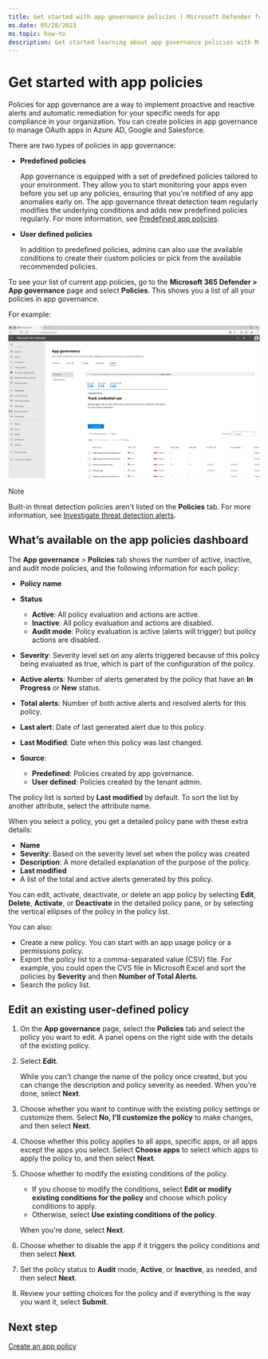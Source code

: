 ```yaml
---
title: Get started with app governance policies | Microsoft Defender for Cloud Apps
ms.date: 05/28/2023
ms.topic: how-to
description: Get started learning about app governance policies with Microsoft Defender for Cloud Apps in Microsoft 365 Defender
---
```


# Get started with app policies

Policies for app governance are a way to implement proactive and reactive alerts and automatic remediation for your specific needs for app compliance in your organization. You can create policies in app governance to manage OAuth apps in Azure AD, Google and Salesforce.

There are two types of policies in app governance:

- **Predefined policies**

    App governance is equipped with a set of predefined policies tailored to your environment. They allow you to start monitoring your apps even before you set up any policies, ensuring that you're notified of any app anomalies early on. The app governance threat detection team regularly modifies the underlying conditions and adds new predefined policies regularly. For more information, see [Predefined app policies](app-governance-predefined-policies.md).

- **User defined policies**

    In addition to predefined policies, admins can also use the available conditions to create their custom policies or pick from the available recommended policies.

To see your list of current app policies, go to the **Microsoft 365 Defender > App governance** page and select **Policies**. This shows you a list of all your policies in app governance. 

For example:

![Screenshot of the app governance policies summary page in Microsoft 365 Defender.](media/app-governance-app-policies-get-started/azure-ad-policies.jpg)

> [!NOTE]
> Built-in threat detection policies aren't listed on the **Policies** tab. For more information, see [Investigate threat detection alerts](app-governance-anomaly-detection-alerts.md).
> 

## What’s available on the app policies dashboard

The **App governance** > **Policies** tab shows the number of active, inactive, and audit mode policies, and the following information for each policy:

- **Policy name**
- **Status**

  - **Active**:  All policy evaluation and actions are active.
  - **Inactive**: All policy evaluation and actions are disabled.
  - **Audit mode**: Policy evaluation is active (alerts will trigger) but policy actions are disabled.

- **Severity**: Severity level set on any alerts triggered because of this policy being evaluated as true, which is part of the configuration of the policy.
- **Active alerts**: Number of alerts generated by the policy that have an **In Progress** or **New** status.
- **Total alerts**: Number of both active alerts and resolved alerts for this policy.
- **Last alert**: Date of last generated alert due to this policy.
- **Last Modified**: Date when this policy was last changed.
- **Source**:

  - **Predefined**: Policies created by app governance.
  - **User defined**: Policies created by the tenant admin.

The policy list is sorted by **Last modified** by default. To sort the list by another attribute, select the attribute name.

When you select a policy, you get a detailed policy pane with these extra details:

- **Name**
- **Severity**: Based on the severity level set when the policy was created
- **Description**: A more detailed explanation of the purpose of the policy.
- **Last modified**
- A list of the total and active alerts generated by this policy.

You can edit, activate, deactivate, or delete an app policy by selecting **Edit**, **Delete**, **Activate**, or **Deactivate** in the detailed policy pane, or by selecting the vertical ellipses of the policy in the policy list.

You can also:

- Create a new policy. You can start with an app usage policy or a permissions policy.
- Export the policy list to a comma-separated value (CSV) file. For example, you could open the CVS file in Microsoft Excel and sort the policies by **Severity** and then **Number of Total Alerts**.
- Search the policy list.

## Edit an existing user-defined policy

1. On the **App governance** page, select the **Policies** tab and select the policy you want to edit. A panel opens on the right side with the details of the existing policy.

1. Select **Edit**.

    While you can't change the name of the policy once created, but you can change the description and policy severity as needed. When you're done, select **Next**.

1. Choose whether you want to continue with the existing policy settings or customize them. Select **No, I'll customize the policy** to make changes, and then select **Next**.

1. Choose whether this policy applies to all apps, specific apps, or all apps except the apps you select. Select **Choose apps** to select which apps to apply the policy to, and then select **Next**.

1. Choose whether to modify the existing conditions of the policy. 

    - If you choose to modify the conditions, select **Edit or modify existing conditions for the policy** and choose which policy conditions to apply. 
    - Otherwise, select **Use existing conditions of the policy**. 
  
    When you're done, select **Next**.

1. Choose whether to disable the app if it triggers the policy conditions and then select **Next**.

1. Set the policy status to **Audit** mode, **Active**, or **Inactive**, as needed, and then select **Next**.

1. Review your setting choices for the policy and if everything is the way you want it, select **Submit**.

## Next step

[Create an app policy](app-governance-app-policies-create.md)

